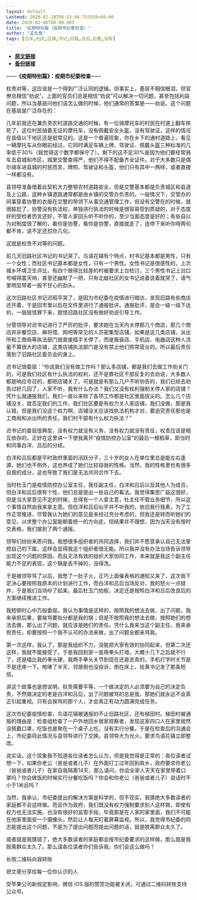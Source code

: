 ```yaml
---
layout: default
Lastmod: 2020-02-28T08:53:04.753556+00:00
date: 2020-02-06T00:00:00Z
title: "疫期特别篇（疫期市纪委检查）"
author: "孟北鱼"
tags: [白洋,社区,店铺,书记,旧路,吕后,纪委,没有]
---
```


* [**原文链接**](http://mp.weixin.qq.com/s?__biz=MzI2MDY4MzA2Mg==&mid=2247484763&idx=1&sn=ebda7782888d41bf078228038fea5b00&chksm=ea64a102dd132814527d223e0707402049ade125db2e206eb4abb506497dce1d9b4a6785e0d2#rd)
* [**备份链接**](http://archive.is/wip/lLYMG)


——**《疫期特别篇》：疫期市纪委检查**——

权责对等，这应该是一个得到广泛认同的逻辑。但事实上，基层不相信眼泪，但官僚总相信“劝说”。上面的官员们总是相信“劝说”可以解决一切问题，甚至包括利益问题，所以当基层问他们该怎么做的时候，他们通常的答案是——劝说。这个问题在基层是广泛存在的：

几年前我还在兼负责农村道路交通的时候，有一位骑摩托车的村民在村道上翻车摔死了，这位村民骑着无证的摩托车，没有佩戴安全头盔，没有驾驶证，这样的情况在县级以下地区还是挺常见的。这是一个普遍现象，你在乡下的通村道路上，看见一辆摩托车从你眼前经过，它同时满足车辆上牌、驾驶证、佩戴头盔三种标准的几率低于30%（我觉得这个数字都保守了）。剩下的这不足30%是因为他们要经常骑车去县城和市区，城里交警查得严，他们不得不配备齐全证件。对于大多数只是偶尔骑车进县城的村民而言，牌照、驾驶证和头盔，他们只有其中一两样，或者直接一样都没有。

县领导准备借着此契机大力整顿农村道路安全，但是交警基本都是负责城区和县道及上公路，这种乡镇道路通常都是由乡镇的交管办负责的。一般情况下，交管办的同事穿着协警的衣服在交警的带领下从事交通管理工作，但没有交警在的时候，就很尴尬了，协警没有执法权，单独进行执法的时候是很容易受到质疑的，对于态度好的受检者而言还好，不管人家回头听不听你的，至少当面态度是好的；有些自以为对制度很了解的，看你是协警，看你是协警，直接就走了，连停下来听你唠两句都不肯，说不定还怼你几句。

这就是权责不对等的问题。

前几天旧路社区书记的书记哭了。鸟语花镇有个特点，村书记基本都是男性，只有一个女性；而社区书记基本都是女性，只有一个男性。女性书记是很感性的，上次城乡环境卫生评比，有四个做得比较差的村被要求上台检讨，三个男性书记上台口号喊得震天响，甚至还幽默了一把，只有北蛙社区的女书记说着说着就哭了，语气里明显带着一股不甘心的劲头。

这次旧路社区书记迟昭平哭了，是因为市纪委在疫情进行暗访，发现旧路有些商店还开着，于是回市里以后在文件里进行了通报批评。通报批评，是会一级一级下达的，一层层怪罪下来，就怪旧路社区没有做好劝说引导工作。

分管领导对迟书记进行了严厉的批评，要求她在当天内关停那几个商店，那几个商店并非餐饮店、麻将馆、网吧等常见的人员密集型店铺，如果是这几类店铺，派出所和工商局等执法部门就直接插手关停了，而是服装店、手机店、电器店这种人流量不算很大的店铺，这类店铺执法部门是没有禁止他们照常营业的。所以最后责任落到了旧路社区委员会的身上。

迟书记很委屈：“你说我们没有做工作吗？那么多店铺，都是我们去做工作劝关门的，可是我们社区有什么执法的权利，还不是靠社区干部反复的去劝说，大多数人都是响应号召的，都把店铺关了。可是就是有那么几户不听劝告的，我们已经去劝告过好几回了，人家不听，我有什么办法？我们又没有权利强制关停人家的店铺？凭什么就通报我们，我们一直以来除了各项工作都是社区里面拔尖的。怎么几个店铺没关，就否定我们的工作，我们社区要是有权力关人家店铺，我们没做，那是我认错，但是我们没这个权力啊，店铺没关应该找执法机构才对，要追究责任那也是工商局和派出所的责任，我们村干部有什么权力执法？”

迟书记的委屈很典型，没有权力就没有义务，没有权力就没有责任，权责应该是相互依存的。正好在这里讲一下使我离开“疫情防控办公室”的最后一根稻草，即当时和同事白洋、吕后的分歧。

白洋和吕后都是平时政府里面的活跃分子，三十岁的女人在单位里总是能左右逢源，她们也不例外，这也养成了她们比较自我的性格。当然，我的性格里也有很多自我的成分，这也导致了我们是无法共同合作下去。

当时杜玉门是疫情防控办公室主任，我任副主任，白洋和吕后以及其他人为成员，但白洋和吕后很有个性，他们总是提出一些自己的看法。我觉得集思广益这很好，但是当大家意见不定的时候，总得有一个人拿主意，杜主任不管业务细节，所以这个事情自然由我来拿主意。但白洋和吕后似乎并不听我的，依旧我行我素，为了工作正常推进，尽管我认为她们的意见是未经过充分考虑的，但我还是转而听她们的意见，以求整个办公室能朝着统一的方向走。但结果并不理想，因为当天没有按时交表格，我们接到了两个通报。

领导们纷纷来质问我。我想很多组织者的共同选择，我们并不愿意承认自己无法掌控自己的下属，这样会显得我这个组织者很无能。所以我并没有办法当场告诉领导出现这个问题的原因，而且无法有效的组织大家协同工作，本来就是我这个副主任能力不足的表现，这个锅是丢不掉的，没得洗。

于是被领导骂了以后，我憋了一肚子火，正巧上面催表格的通知又来了，这次我下定决心要按照我原本的计划进行工作，而白洋和吕后当场反对，我的怒火一点就炸，于是我们当场吵了起来。最后杜玉门拍板，决定还是按照白洋和吕后改良后的方案继续推进工作。

我短顿时心中万般委屈。我认为事情是这样的，按照我的想法去做，出了问题，我来承担后果，要挨骂要处分都是我的锅；但是不按照我的想法去做，按照她们的想法去做，那么出了问题，就应该是她们的责任。凭什么我来当这个副主任，我来承担责任，却要按照一个我不认可的办法来做，出了问题全都来骂我。

第一次这样，我认了，那是我组织不力，没能把大家有效的协同起来，但第二次还这样，我就不能接受了。于是我回到家一直用拳头打墙，大概十几下之后就不行了，还是墙比我的拳头硬，我两手拳头关节到现在还是淤青的，手机打字时关节是不是还疼一下。咆哮了半天，邻居倒也没投诉，倒在床上，给黄书记发了那条短信。

讲这个故事也是想说明，权责需要平等，一个做决定的人必须要为自己的决定负责，不然做决定的老是白洋和吕后，出了问题被骂的总是我，那她们就永远不会真正引起重视。只有会挨骂的那个人，才会真正有动力圆满完成任务。

这次市纪委疫情检查，鸟语花镇被通报的不止旧路社区，还有梯田村。梯田村被通报的理由是：检查组检查了一户外地回乡居家观察者，发现这家四口人在家里居然没佩戴口罩，吃饭也是聚在一个桌子上吃，没有实行分餐。于是在检查后的沟通会上，市纪委将此情况与县领导进行了交换。县领导大为光火，要求鸟语花镇立即整改。

说实话，这个现象我不知道各位读者怎么认为，但是我觉得是正常的：各位读者试想一下，如果你老公（爸爸或者儿子）在外面打工过年回到故乡，政府要求你老公（爸爸或者儿子）在家自我隔离14天，那么请问，你会全家人天天在家里带着口罩吗？你会做饭的时候实行分餐吃饭吗？你会和你老公（爸爸或者儿子）说话时不小于1米远吗？

当然，我承认，市纪委提出的解决方案是科学的，但不现实，我猜绝大多数读者的家庭都不会这样做。而且作为政府，我们既没有权力强制要求别人这样做，即使有权力也无法实施，也没有很好的监管手段，毕竟那是在人家的家里面，我们不可能在他家里面安一个摄像头，然后让人每天盯着屏幕监视。所以，我觉得市纪委的同志能提出这个问题，不是为了提出问题而提出问题的话，就是脱离群众太久了。

或者就是我猜错了，绝大多数读者的家庭都会按市纪委要求的这样做，那么就是我脱离群众太久了。那么请各位读者你们告诉我，你们会这么做吗？

长按二维码向我转账

把文章分享给每一位你认识的人

受苹果公司新规定影响，微信 iOS 版的赞赏功能被关闭，可通过二维码转账支持公众号。

